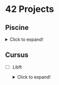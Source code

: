 # 42 Projects

## Piscine

<details>
	<summary>Click to expand!</summary>

### Shell

- [x] Shell 00
	- [x] Z
	- [x] testShell00
	- [x] Sí, quiero más...
	- [x] ¡Conéctame por SSH!
	- [x] midLS
	- [x] GiT commit
	- [x] gitignore
	- [x] diff
	- [x] clean
	- [x] Illusions, not tricks, Michael...
- [x] Shell 01
	- [ ] ~Exam machine~
	- [x] print_groups
	- [x] find_sh
	- [x] count_files
	- [x] MAC
	- [x] Can you create it?
	- [x] Skip
	- [x] r_dwssap
	- [x] add_chelou

### C

- [x] C 00
	- [x] ft_putchar
	- [x] ft_print_alphabet
	- [x] ft_print_reverse_alphabet
	- [x] ft_print_numbers
	- [x] ft_is_negative
	- [x] ft_print_comb
	- [x] ft_print_comb2
	- [x] ft_putnbr
	- [x] ft_print_combn
- [x] C 01
	- [x] ft_ft
	- [x] ft_ultimate_ft
	- [x] ft_swap
	- [x] ft_div_mod
	- [x] ft_ultimate_div_mod
	- [x] ft_putstr
	- [x] ft_strlen
	- [x] ft_rev_int_tab
	- [x] ft_sort_int_tab
- [x] C 02
	- [x] ft_strcpy
	- [x] ft_strncpy
	- [x] ft_str_is_alpha
	- [x] ft_str_is_numeric
	- [x] ft_str_is_lowercase
	- [x] ft_str_is_uppercase
	- [x] ft_str_is_printable
	- [x] ft_strupcase
	- [x] ft_strlowcase
	- [x] ft_strcapitalize
	- [x] ft_strlcpy
	- [x] ft_putstr_non_printable
	- [x] ft_print_memory
- [x] C 03
	- [x] ft_strcmp
	- [x] ft_strncmp
	- [x] ft_strcat
	- [x] ft_strncat
	- [x] ft_strstr
	- [x] ft_strlcat
- [x] C 04
	- [x] ft_strlen
	- [x] ft_putstr
	- [x] ft_putnbr
	- [x] ft_atoi
	- [x] ft_putnbr_base
	- [x] ft_atoi_base
- [x] C 05
	- [x] ft_iterative_factorial
	- [x] ft_recursive_factorial
	- [x] ft_iterative_power
	- [x] ft_recursive_power
	- [x] ft_fibonacci
	- [x] ft_sqrt
	- [x] ft_is_prime
	- [x] ft_find_next_prime
	- [x] Las diez damas
- [x] C 06
	- [x] ft_print_program_name
	- [x] ft_print_params
	- [x] ft_rev_params
	- [x] ft_sort_params
- [x] C 07
	- [x] ft_strdup
	- [x] ft_range
	- [x] ft_ultimate_range
	- [x] ft_strjoin
	- [x] ft_convert_base
	- [x] ft_split
- [x] C 08
	- [x] ft.h
	- [x] ft_boolean.h
	- [x] ft_abs.h
	- [x] ft_point.h
	- [x] ft_strs_to_tab
	- [x] ft_show_tab
- [x] C 09
	- [x] libft
	- [x] Makefile
	- [x] ft_split
- [x] C 10
	- [x] display_file
	- [x] cat
	- [x] tail
	- [x] hexdump
- [x] C 11
	- [x] ft_foreach
	- [x] ft_map
	- [x] ft_any
	- [x] ft_count_if
	- [x] ft_is_sort
	- [x] do-op
	- [x] ft_sort_string_tab
	- [x] ft_advanced_sort_string_tab
- [ ] C 12
	- [x] ft_create_elem
	- [x] ft_list_push_front
	- [x] ft_list_size
	- [x] ft_list_last
	- [x] ft_list_push_back
	- [x] ft_list_push_strs
	- [ ] ft_list_clear
	- [ ] ft_list_at
	- [ ] ft_list_reverse
	- [ ] ft_list_foreach
	- [ ] ft_list_foreach_if
	- [ ] ft_list_find
	- [ ] ft_list_remove_if
	- [ ] ft_list_merge
	- [ ] ft_list_sort
	- [ ] ft_list_reverse_fun
	- [ ] ft_sorted_list_insert
	- [ ] ft_sorted_list_merge
- [ ] C 13
	- [ ] btree_create_node
	- [ ] btree_apply_prefix
	- [ ] btree_apply_infix
	- [ ] btree_apply_suffix
	- [ ] btree_insert_data
	- [ ] btree_search_item
	- [ ] btree_level_count
	- [ ] btree_apply_by_level
- [x] Rush 00
- [ ] Rush 01
- [ ] Rush 02
- [ ] BSQ
</details>

## Cursus

- [ ] Libft
	<details>
		<summary>Click to expand!</summary>

	## Mandatory part

	### Part 1 - `libc` functions

	- [x]  isalpha
	- [x]  isdigit
	- [x]  isalnum
	- [x]  isascii
	- [x]  isprint
	- [x]  strlen
	- [x]  memset
	- [x]  bzero
	- [x]  memcpy
	- [x]  memmove
	- [x]  strlcpy
	- [x]  strlcat
	- [x]  toupper
	- [x]  tolower
	- [x]  strchr
	- [x]  strrchr
	- [x]  strncmp
	- [x]  memchr
	- [x]  memcmp
	- [x]  strnstr
	- [x]  atoi

	In order to implement the two following functions, you will use `malloc()`:

	- [x]  calloc
	- [x]  strdup

	### Part 2 - Additional functions

	- [x]  ft_substr
	- [x]  ft_strjoin
	- [x]  ft_strtrim
	- [x]  ft_split
	- [x]  ft_itoa
	- [x]  ft_strmapi
	- [x]  ft_striteri
	- [x]  ft_putchar_fd
	- [x]  ft_putstr_fd
	- [x]  ft_putendl_fd
	- [x]  ft_putnbr_fd

	## Bonus part

	- [x]  ft_lstnew
	- [x]  ft_lstadd_front
	- [x]  ft_lstsize
	- [ ]  ft_lstlast
	- [ ]  ft_lstadd_back
	- [ ]  ft_lstdelone
	- [ ]  ft_lstclear
	- [ ]  ft_lstiter
	- [ ]  ft_lstmap
	</details>
